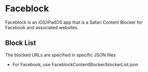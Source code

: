 # Faceblock

Faceblock is an iOS/iPadOS app that is a Safari Content Blocker for Facebook and associated websites.

## Block List
The blocked URLs are specified in specific JSON files
- For Facebook, use FaceblockContentBlocker/blockerList.json
